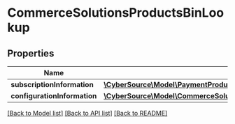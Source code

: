# CommerceSolutionsProductsBinLookup

## Properties
Name | Type | Description | Notes
------------ | ------------- | ------------- | -------------
**subscriptionInformation** | [**\CyberSource\Model\PaymentProductsPayerAuthenticationSubscriptionInformation**](PaymentProductsPayerAuthenticationSubscriptionInformation.md) |  | [optional] 
**configurationInformation** | [**\CyberSource\Model\CommerceSolutionsProductsBinLookupConfigurationInformation**](CommerceSolutionsProductsBinLookupConfigurationInformation.md) |  | [optional] 

[[Back to Model list]](../README.md#documentation-for-models) [[Back to API list]](../README.md#documentation-for-api-endpoints) [[Back to README]](../README.md)


